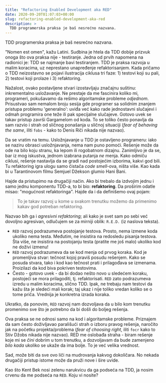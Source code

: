 ```yaml
---
title: "Refactoring Enabled Development aka RED"
date: 2020-09-20T01:07:03+00:00
slug: refactoring-enabled-development-aka-red
description: >
  TDD programerska praksa je baš nesrećno nazvana.
---
```


TDD programerska praksa je baš nesrećno nazvana.

"Nomen est omen", kažu Latini. Sudbina je htela da TDD dobije prizvuk onoga što ova praksa nije - testiranje. Jedna od prvih napomena na radionici je: TDD se najmanje bavi testiranjem. TDD je praksa razvoja u malim koracima, uz neprestano unapređenje refaktorisanjem. Kada pričamo o TDD neizostavno se pojavi ilustracija ciklusa tri faze: 1) testovi koji su pali, 2) testovi koji prolaze i 3) refaktoring.

Nažalost, ovako postavljene stvari izostavljaju značajnu suštinu: inkrementalno usložavanje. Ne prestaje da me fascinira koliko mi, programeri, pokušavamo da rešimo algoritamske probleme _odjednom_. Prisustvao sam nemalom broju sesija gde programer sa solidnim znanjem pristupa problemu 'generalno': uviđa već kako rade jednostavni slučajevi i odmah programira one teže ili pak specijalne slučajeve. Gotovo uvek se takav pristup završi Gargamelom od koda. To se toliko često ponavlja da sam razvio i strah od sličnog ponašanja u sličnoj situaciji (_fear of behaving the same_, iliti `fobs` - kako to Denis Riči nikada nije nazvao).

Da se vratim na temu. Usložnjavanje u TDD je ostavljeno programeru: iako se naziru obrasci usložnjavanja, nema nam puno pomoći. Rešenje može da ode na bilo koju stranu, ka lepom ili rogobatnom dizajnu. Zanimljivo je da se, bar iz mog iskustva, jednom izabrana putanja _ne_ menja. Kako odmiču ciklusi, rešenje nastavlja da se gradi nad postojećim izborima, kakvi god bili. Tu refaktoring igra ulogu samo čistača _code smell_-ova, ništa više. Kao kada bi u Tarantinovom filmu Semjuel Džekson glumio Hani Bani.

Hajde da pristupimo na drugačiji način. Ako bi trebalo da izdvojim jednu i samo jednu komponentu TDD-a, to bi bio: **refaktoring**. Da proširim odatle misao: "mogućnost refaktoringa". Hajde da i da definišemo ovaj pojam:

> To je takav razvoj u kome u svakom trenutku možemo da primenimo kakav god potreban refaktoring.

Nazvao bih ga i _agresivni refaktoring_; ali kako je svet sam po sebi već dovoljno agresivan, odlučujem se za mirniji oblik: `R.E.D.` (iz naslova teksta).

+ `RED` razvoj podrazumeva postojanje testova. Prosto, nema izmene koda ukoliko nema testa. Međutim, ne insistira na redosledu pisanja testova. Šta više, ne insistira na postojanju testa (pratite me još malo) ukoliko kod ne doživi izmenu!
+ `RED` razvoj podrazumeva da se kod menja od prvog koraka. Kod je promenljiva stvar: tečnost kojoj praviš posudu rešenjem. Kako se posuda stvara, tako i kod kao tečnost prati i prilagođava se izmenama. Proizilazi da kod biva pokriven testovima.
+ Često - gotovo uvek - da bi dodao nešto novo u sledećem koraku, postojeći se mora prilagoditi, tj. refaktorisati. `RED` zato podrazumeva izredu u malim koracima, slično TDD. Ipak, ne trebaju nam testovi da kažu šta je sledeći mali korak; taj ukaz i nije toliko vredan koliko se o tome priča. Vrednija je konkretna izrada koraka.

Ukratko, da ponovim, `RED` razvoj nam dozvoljava da u bilo kom trenutku promenimo sve što je potrebno da bi došli do boljeg rešenja.

Ova praksa se ne odnosi samo na kod i algoritamske probleme. Priznajem da sam često doživljavao parališući strah o izboru pravog rešenja, naročito jak na početku projekta/problema (_fear of choosing right_, iliti `focr` kako to Stiv Džobs nikada nije nazvao). RED me oslobađa straha - biram rešenje koje mi se _čini_ dobrim u tom trenutku, a dozvoljavam da bude zamenjeno _bilo kada_ ukoliko se ukaže da ima bolje. To je već velika vrednost.

Sad, može biti da sve ovo liči na mudrovanja kakvog dokoličara. No nekada drugačiji pristup istome može da pruži nove i šire uvide.

Kao što Kent Bek nosi zelenu narukvicu da ga podseća na TDD, ja nosim crvenu da me podseća na `RED`. Koju vi nosite?
